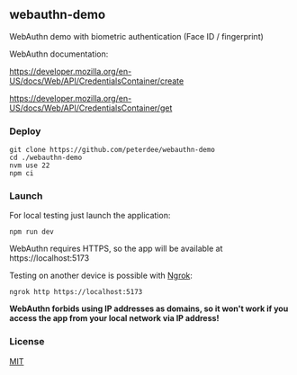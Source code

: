 ## webauthn-demo

WebAuthn demo with biometric authentication (Face ID / fingerprint)

WebAuthn documentation:

https://developer.mozilla.org/en-US/docs/Web/API/CredentialsContainer/create

https://developer.mozilla.org/en-US/docs/Web/API/CredentialsContainer/get

### Deploy

```shell script
git clone https://github.com/peterdee/webauthn-demo
cd ./webauthn-demo
nvm use 22
npm ci
```

### Launch

For local testing just launch the application:

```shell script
npm run dev
```

WebAuthn requires HTTPS, so the app will be available at https://localhost:5173

Testing on another device is possible with [Ngrok](https://ngrok.com):

```shell script
ngrok http https://localhost:5173
```

**WebAuthn forbids using IP addresses as domains, so it won't work if you access the app from your local network via IP address!**

### License

[MIT](./LICENSE.md)

